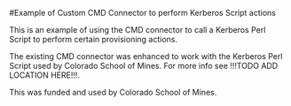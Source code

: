 #Example of Custom CMD Connector to perform Kerberos Script actions

This is an example of using the CMD connector to call a Kerberos Perl Script to perform certain provisioning actions. 
 
The existing CMD connector was enhanced to work with the Kerberos Perl Script used by Colorado School of Mines. For more info see !!!TODO ADD LOCATION HERE!!!. 

This was funded and used by Colorado School of Mines. 
